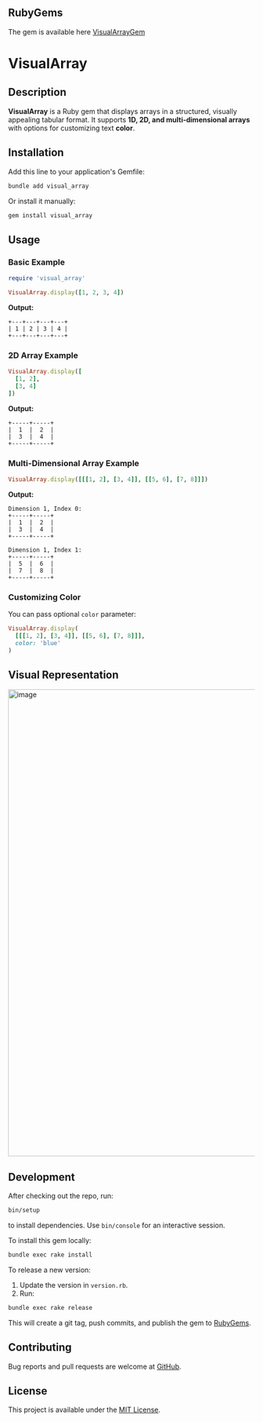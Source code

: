 ## RubyGems

The gem is available here [VisualArrayGem](https://rubygems.org/gems/visual_array)

# VisualArray
## Description

**VisualArray** is a Ruby gem that displays arrays in a structured, visually appealing tabular format. It supports **1D, 2D, and multi-dimensional arrays** with options for customizing text **color**.

## Installation

Add this line to your application's Gemfile:

```bash
bundle add visual_array
```

Or install it manually:

```bash
gem install visual_array
```

## Usage

### Basic Example

```ruby
require 'visual_array'

VisualArray.display([1, 2, 3, 4])
```

**Output:**
```
+---+---+---+---+
| 1 | 2 | 3 | 4 |
+---+---+---+---+
```

### 2D Array Example

```ruby
VisualArray.display([
  [1, 2],
  [3, 4]
])
```

**Output:**
```
+-----+-----+
|  1  |  2  |
|  3  |  4  |
+-----+-----+
```

### Multi-Dimensional Array Example

```ruby
VisualArray.display([[[1, 2], [3, 4]], [[5, 6], [7, 8]]])
```

**Output:**
```
Dimension 1, Index 0:
+-----+-----+
|  1  |  2  |
|  3  |  4  |
+-----+-----+

Dimension 1, Index 1:
+-----+-----+
|  5  |  6  |
|  7  |  8  |
+-----+-----+
```

### Customizing Color

You can pass optional `color` parameter:

```ruby
VisualArray.display(
  [[[1, 2], [3, 4]], [[5, 6], [7, 8]]],
  color: 'blue'
)
```
## Visual Representation
<img width="952" alt="image" src="https://github.com/user-attachments/assets/d9f143af-4dd5-4908-abc0-58385ec4e873" />

## Development

After checking out the repo, run:

```bash
bin/setup
```

to install dependencies. Use `bin/console` for an interactive session.

To install this gem locally:

```bash
bundle exec rake install
```

To release a new version:

1. Update the version in `version.rb`.
2. Run:

```bash
bundle exec rake release
```

This will create a git tag, push commits, and publish the gem to [RubyGems](https://rubygems.org/gems/visual_array).

## Contributing

Bug reports and pull requests are welcome at [GitHub](https://github.com/chandu89/visual_array).

## License

This project is available under the [MIT License](LICENSE.txt).
